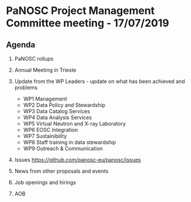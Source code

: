 PaNOSC Project Management Committee meeting - 17/07/2019
========================================================

Agenda
------	
1. PaNOSC rollups

2. Annual Meeting in Trieste

3. Update from the WP Leaders - update on what has been achieved and problems
	*    WP1 Management
	*    WP2 Data Policy and Stewardship
	*    WP3 Data Catalog Services
	*    WP4 Data Analysis Services
	*    WP5 Virtual Neutron and X-ray Laboratory
	*    WP6 EOSC Integration
	*    WP7 Sustainibility
	*    WP8 Staff training in data stewardship
	*    WP9 Outreach & Communication

4. Issues https://github.com/panosc-eu/panosc/issues

5. News from other proposals and events

6. Job openings and hirings

7. AOB
